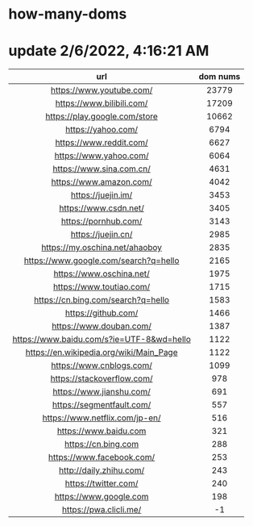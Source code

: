 # how-many-doms

# update 2/6/2022, 4:16:21 AM

url | dom nums
:-: | :-:
https://www.youtube.com/ | 23779
https://www.bilibili.com/ | 17209
https://play.google.com/store | 10662
https://yahoo.com/ | 6794
https://www.reddit.com/ | 6627
https://www.yahoo.com/ | 6064
https://www.sina.com.cn/ | 4631
https://www.amazon.com/ | 4042
https://juejin.im/ | 3453
https://www.csdn.net/ | 3405
https://pornhub.com/ | 3143
https://juejin.cn/ | 2985
https://my.oschina.net/ahaoboy | 2835
https://www.google.com/search?q=hello | 2165
https://www.oschina.net/ | 1975
https://www.toutiao.com/ | 1715
https://cn.bing.com/search?q=hello | 1583
https://github.com/ | 1466
https://www.douban.com/ | 1387
https://www.baidu.com/s?ie=UTF-8&wd=hello | 1122
https://en.wikipedia.org/wiki/Main_Page | 1122
https://www.cnblogs.com/ | 1099
https://stackoverflow.com/ | 978
https://www.jianshu.com/ | 691
https://segmentfault.com/ | 557
https://www.netflix.com/jp-en/ | 516
https://www.baidu.com | 321
https://cn.bing.com | 288
https://www.facebook.com/ | 253
http://daily.zhihu.com/ | 243
https://twitter.com/ | 240
https://www.google.com | 198
https://pwa.clicli.me/ | -1
